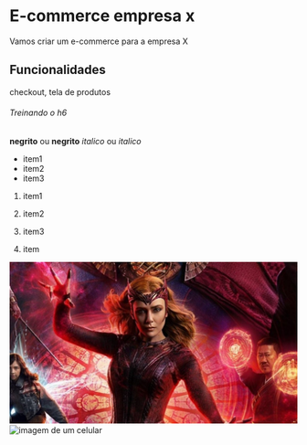 # E-commerce empresa x

Vamos criar um e-commerce para a empresa X

## Funcionalidades

checkout, tela de produtos

###### Treinando o h6

**negrito** ou __negrito__
*italico* ou _italico_

* item1
* item2
* item3

1. item1
2. item2
3. item3

1. item

![imagem da Feiticeira Escarlate](feiticeira_escarlate_capa.jpg)
![imagem de um celular](https://cdn.pixabay.com/photo/2019/04/04/15/17/smartphone-4103051_1280.jpg)  
